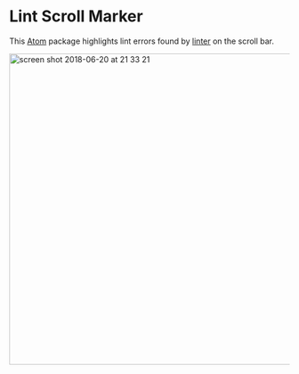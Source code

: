 # Lint Scroll Marker

This [Atom](https://atom.io/) package highlights lint errors found by [linter](https://atom.io/packages/linter) on the scroll bar.

<img width="559" alt="screen shot 2018-06-20 at 21 33 21" src="https://user-images.githubusercontent.com/11520795/41677697-bd932400-74d1-11e8-8c71-c966dbb7bcd7.png">
